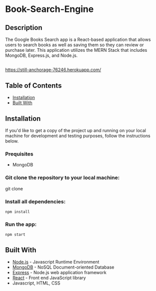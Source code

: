 # Book-Search-Engine

## Description

The Google Books Search app is a React-based application that allows users to search books as well as saving them so they can review or purchase later. This application utilizes the MERN Stack that includes MongoDB, Express.js, and Node.js. 

##
https://still-anchorage-76246.herokuapp.com/

## Table of Contents

* [Installation](#Installation)
* [Built With](#Usage) 


## Installation

If you'd like to get a copy of the project up and running on your local machine for development and testing purposes, follow the instructions below.

### Prequisites

- MongoDB

### Git clone the repository to your local machine:

 git clone 


### Install all dependencies:

    npm install

### Run the app:

    npm start

## Built With

- [Node.js](https://nodejs.org/en/) - Javascript Runtime Environment
- [MongoDB](https://mongodb.com/) - NoSQL Document-oriented Database
- [Express](https://expressjs.com) - Node.js web application framework
- [React](https://reactjs.org) - Front end JavaScript library
- Javascript, HTML, CSS